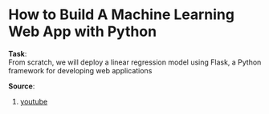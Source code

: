 # How to Build A Machine Learning Web App with Python

<p><strong>Task</strong>:<br />From scratch, we will deploy a linear regression model using Flask, a Python framework for developing web applications</p>
<p><strong>Source</strong>:</p>
<ol>
<li><a href="https://www.youtube.com/c/FrankAndrade5/videos" target="_blank">youtube</a></li>
</ol>